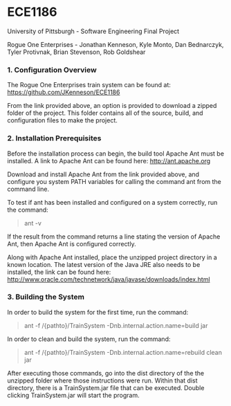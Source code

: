 # ECE1186
University of Pittsburgh - Software Engineering Final Project

Rogue One Enterprises - Jonathan Kenneson, Kyle Monto, Dan Bednarczyk, Tyler Protivnak, Brian Stevenson, Rob Goldshear

### 1. Configuration Overview
The Rogue One Enterprises train system can be found at: 
https://github.com/JKenneson/ECE1186

From the link provided above, an option is provided to download a zipped folder of the project. This folder contains all of the source, build, and configuration files to make the project. 

### 2. Installation Prerequisites

Before the installation process can begin, the build tool Apache Ant must be installed. A link to Apache Ant can be found here: 
http://ant.apache.org

Download and install Apache Ant from the link provided above, and configure you system PATH variables for calling the command ant from the command line. 

To test if ant has been installed and configured on a system correctly, run the command:

> ant -v

If the result from the command returns a line stating the version of Apache Ant, then Apache Ant is configured correctly.

Along with Apache Ant installed, place the unzipped project directory in a known location.
The latest version of the Java JRE also needs to be installed, the link can be found here:
http://www.oracle.com/technetwork/java/javase/downloads/index.html

### 3. Building the System

In order to build the system for the first time, run the command:

> ant -f /{pathto}/TrainSystem -Dnb.internal.action.name=build jar

In order to clean and build the system, run the command:

> ant -f /{pathto}/TrainSystem -Dnb.internal.action.name=rebuild clean jar

After executing those commands, go into the dist directory of the the unzipped folder where those instructions were run. Within that dist directory, there is a TrainSystem.jar file that can be executed. Double clicking TrainSystem.jar will start the program.